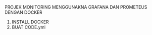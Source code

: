 PROJEK MONITORING MENGGUNAKNA GRAFANA DAN PROMETEUS DENGAN DOCKER

1. INSTALL DOCKER
2. BUAT CODE.yml